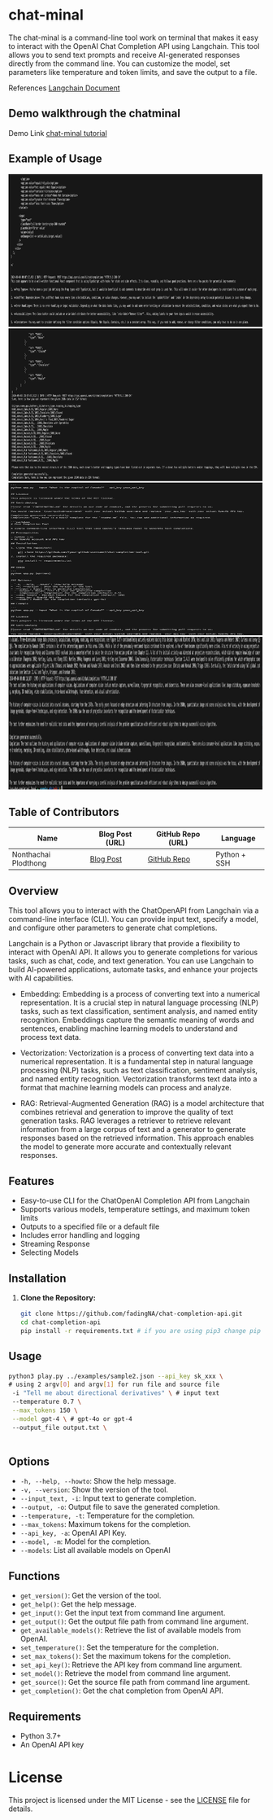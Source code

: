 # chat-minal

The chat-minal is a command-line tool work on terminal that makes it easy to interact with the OpenAI Chat Completion API using Langchain. This tool allows you to send text prompts and receive AI-generated responses directly from the command line. You can customize the model, set parameters like temperature and token limits, and save the output to a file. 

References [Langchain Document](https://api.python.langchain.com/en/latest/llms/langchain_openai.llms.base.OpenAI.html)

## Demo walkthrough the chatminal

Demo Link [chat-minal tutorial](https://youtu.be/NT175YPU-FY)

## Example of Usage

<img src="assets/code_reviews.png" alt="Chat Completion Tool Screenshot" width="500" height="300">
<img src="assets/convert_json_tocsv.png" alt="Chat Completion Tool Screenshot" width="500" height="300">
<img src="assets/generate_markdown.png" alt="Chat Completion Tool Screenshot" width="500" height="300">
<img src="assets/summarize_text.png" alt="Chat Completion Tool Screenshot" width="500" height="300">



## Table of Contributors

| Name          | Blog Post (URL)                  | GitHub Repo (URL)                       | Language    |
|---------------|---------------------------------|-----------------------------------------|-------------|
| Nonthachai Plodthong    | [Blog Post](https://dev.to/fadingna/open-source-development-187j) | [GitHub Repo](https://github.com/fadingNA/chat-completion-api) | Python + SSH |

## Overview

This tool allows you to interact with the ChatOpenAPI from Langchain via a command-line interface (CLI). You can provide input text, specify a model, and configure other parameters to generate chat completions.

Langchain is a Python or Javascript library that provide a flexibility to interact with OpenAI API. It allows you to generate completions for various tasks, such as chat, code, and text generation. You can use Langchain to build AI-powered applications, automate tasks, and enhance your projects with AI capabilities.

- Embedding: Embedding is a process of converting text into a numerical representation. It is a crucial step in natural language processing (NLP) tasks, such as text classification, sentiment analysis, and named entity recognition. Embeddings capture the semantic meaning of words and sentences, enabling machine learning models to understand and process text data.

- Vectorization: Vectorization is a process of converting text data into a numerical representation. It is a fundamental step in natural language processing (NLP) tasks, such as text classification, sentiment analysis, and named entity recognition. Vectorization transforms text data into a format that machine learning models can process and analyze.

- RAG: Retrieval-Augmented Generation (RAG) is a model architecture that combines retrieval and generation to improve the quality of text generation tasks. RAG leverages a retriever to retrieve relevant information from a large corpus of text and a generator to generate responses based on the retrieved information. This approach enables the model to generate more accurate and contextually relevant responses.


## Features

- Easy-to-use CLI for the ChatOpenAI Completion API from Langchain
- Supports various models, temperature settings, and maximum token limits
- Outputs to a specified file or a default file
- Includes error handling and logging
- Streaming Response
- Selecting Models

## Installation

1. **Clone the Repository:**

   ```bash
   git clone https://github.com/fadingNA/chat-completion-api.git
   cd chat-completion-api
   pip install -r requirements.txt # if you are using pip3 change pip to pip3 instead.
   ```

## Usage
  ```bash
  python3 play.py ../examples/sample2.json --api_key sk_xxx \
  # using 2 argv[0] and argv[1] for run file and source file
   -i "Tell me about directional derivatives" \ # input text
   --temperature 0.7 \
   --max_tokens 150 \
   --model gpt-4 \ # gpt-4o or gpt-4 
   --output_file output.txt \
   
  ```


## Options

- `-h, --help, --howto`: Show the help message.
- `-v, --version`: Show the version of the tool.
- `--input_text, -i`: Input text to generate completion.
- `--output, -o`: Output file to save the generated completion.
- `--temperature, -t`: Temperature for the completion.
- `--max_tokens`: Maximum tokens for the completion.
- `--api_key, -a`: OpenAI API Key.
- `--model, -m`: Model for the completion.
- `--models`: List all available models on OpenAI

## Functions

- `get_version()`: Get the version of the tool.
- `get_help()`: Get the help message.
- `get_input()`: Get the input text from command line argument.
- `get_output()`: Get the output file path from command line argument.
- `get_available_models()`: Retrieve the list of available models from OpenAI.
- `set_temperature()`: Set the temperature for the completion.
- `set_max_tokens()`: Set the maximum tokens for the completion.
- `set_api_key()`: Retrieve the API key from command line argument.
- `set_model()`: Retrieve the model from command line argument.
- `get_source()`: Get the source file path from command line argument.
- `get_completion()`: Get the chat completion from OpenAI API.

## Requirements

- Python 3.7+
- An OpenAI API key


# License
This project is licensed under the MIT License - see the [LICENSE](https://github.com/fadingNA/chat-completion-api/blob/main/LICENSE) file for details.
